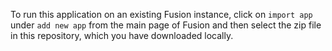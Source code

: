 To run this application on an existing Fusion instance, click on `import app` under `add new app` from the main page of Fusion and then select the zip file in this repository, which you have downloaded locally.
